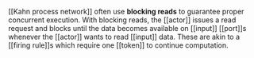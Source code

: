 [[Kahn process network]] often use **blocking reads** to guarantee proper concurrent execution. With blocking reads, the [[actor]] issues a read request and blocks until the data becomes available on [[input]] [[port]]s whenever the [[actor]] wants to read [[input]] data. These are akin to a [[firing rule]]s which require one [[token]] to continue computation.